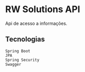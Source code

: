 # RW Solutions API

Api de acesso a informações.

## Tecnologias
```
Spring Boot
JPA
Spring Security
Swagger
```
